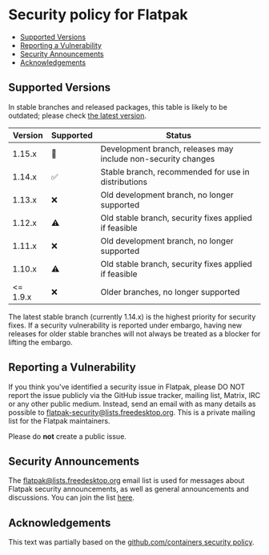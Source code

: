 # Security policy for Flatpak

 * [Supported Versions](#Supported-Versions)
 * [Reporting a Vulnerability](#Reporting-a-Vulnerability)
 * [Security Announcements](#Security-Announcements)
 * [Acknowledgements](#Acknowledgements)

## Supported Versions

In stable branches and released packages, this table is likely to be outdated;
please check
[the latest version](https://github.com/flatpak/flatpak/blob/main/SECURITY.md).

| Version  | Supported          | Status
| -------- | ------------------ | -------------------------------------------------------------- |
| 1.15.x   | :hammer:           | Development branch, releases may include non-security changes  |
| 1.14.x   | :white_check_mark: | Stable branch, recommended for use in distributions            |
| 1.13.x   | :x:                | Old development branch, no longer supported                    |
| 1.12.x   | :warning:          | Old stable branch, security fixes applied if feasible          |
| 1.11.x   | :x:                | Old development branch, no longer supported                    |
| 1.10.x   | :warning:          | Old stable branch, security fixes applied if feasible          |
| <= 1.9.x | :x:                | Older branches, no longer supported                            |

The latest stable branch (currently 1.14.x) is the highest priority for
security fixes.
If a security vulnerability is reported under embargo, having new releases
for older stable branches will not always be treated as a blocker for
lifting the embargo.

## Reporting a Vulnerability

If you think you've identified a security issue in Flatpak, please DO NOT
report the issue publicly via the GitHub issue tracker, mailing list,
Matrix, IRC or any other public medium. Instead, send an email with as
many details as possible to
[flatpak-security@lists.freedesktop.org](mailto:flatpak-security@lists.freedesktop.org).
This is a private mailing list for the Flatpak maintainers.

Please do **not** create a public issue.

## Security Announcements

The [flatpak@lists.freedesktop.org](mailto:flatpak@lists.freedesktop.org) email list is used for messages about
Flatpak security announcements, as well as general announcements and
discussions.
You can join the list [here](https://lists.freedesktop.org/mailman/listinfo/flatpak).

## Acknowledgements

This text was partially based on the [github.com/containers security policy](https://github.com/containers/common/blob/main/SECURITY.md).
